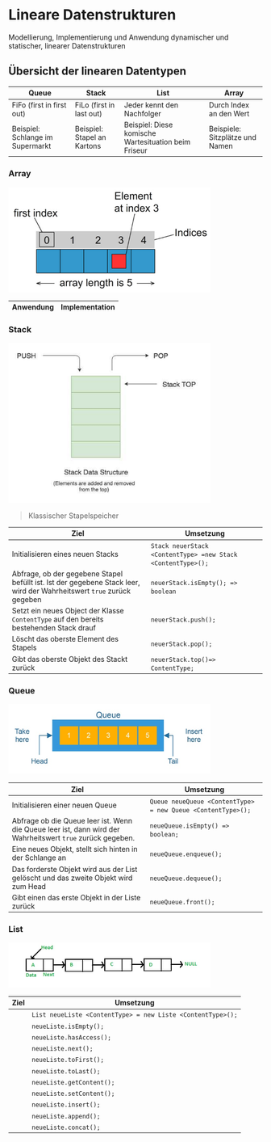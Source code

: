 # Lineare Datenstrukturen

Modellierung, Implementierung und Anwendung dynamischer und statischer, linearer Datenstrukturen

## Übersicht der linearen Datentypen
| Queue | Stack | List |Array |
|--|--|--|--
| FiFo (first in first out) | FiLo (first in last out) | Jeder kennt den Nachfolger | Durch Index an den Wert
| Beispiel: Schlange im Supermarkt | Beispiel: Stapel an Kartons | Beispiel: Diese komische Wartesituation beim Friseur | Beispiele: Sitzplätze und Namen 

### Array

<img src=".images/java_array.jpg" alt="Java Array Grafik" width="400"/>

|Anwendung |Implementation
|-|-|



### Stack

<img src=".images/java_stack.jpg" alt="Java Stack Grafik" width="400"/>

> Klassischer Stapelspeicher

Ziel | Umsetzung 
|--|--|
|Initialisieren eines neuen Stacks|`Stack neuerStack <ContentType> =new Stack <ContentType>();`
|Abfrage, ob der gegebene Stapel befüllt ist. Ist der gegebene Stack leer, wird der Wahrheitswert `true` zurück gegeben |`neuerStack.isEmpty(); => boolean`
|Setzt ein neues Object der Klasse `ContentType` auf den bereits bestehenden Stack drauf |`neuerStack.push();`
|Löscht das oberste Element des Stapels|`neuerStack.pop();`
|Gibt das oberste Objekt des Stackt zurück|`neuerStack.top()=> ContentType;`


### Queue

<img src=".images/java_queue.jpg" alt="Java Queue Grafik" width="400"/>

Ziel | Umsetzung 
|--|--|
|Initialisieren einer neuen Queue|`Queue neueQueue <ContentType> = new Queue <ContentType>();`
|Abfrage ob die Queue leer ist. Wenn die Queue leer ist, dann wird der Wahrheitswert `true` zurück gegeben. |`neueQueue.isEmpty() => boolean;`
|Eine neues Objekt, stellt sich hinten in der Schlange an|`neueQueue.enqueue();`
|Das forderste Objekt wird aus der List gelöscht und das zweite Objekt wird zum Head|`neueQueue.dequeue();`
|Gibt einen das erste Objekt in der Liste zurück|`neueQueue.front();`




### List

<img src=".images/java_list.jpg" alt="Java List Grafik" width="400"/>

Ziel | Umsetzung 
|--|--|
||`List neueListe <ContentType> = new Liste <ContentType>();`
||`neueListe.isEmpty();`
||`neueListe.hasAccess();`
||`neueListe.next();`
||`neueListe.toFirst();`
||`neueListe.toLast();`
||`neueListe.getContent();`
||`neueListe.setContent();`
||`neueListe.insert();`
||`neueListe.append();`
||`neueListe.concat();`